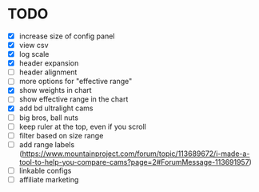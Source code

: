 # TODO

- [x] increase size of config panel
- [x] view csv
- [x] log scale
- [x] header expansion
- [ ] header alignment
- [ ] more options for "effective range"
- [x] show weights in chart
- [ ] show effective range in the chart
- [x] add bd ultralight cams
- [ ] big bros, ball nuts
- [ ] keep ruler at the top, even if you scroll
- [ ] filter based on size range
- [ ] add range labels (https://www.mountainproject.com/forum/topic/113689672/i-made-a-tool-to-help-you-compare-cams?page=2#ForumMessage-113691957)
- [ ] linkable configs
- [ ] affiliate marketing
